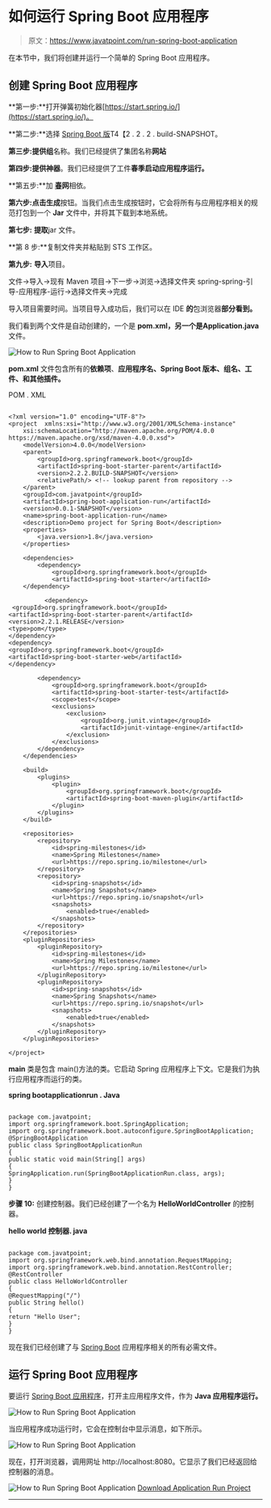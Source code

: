 # 如何运行 Spring Boot 应用程序

> 原文：<https://www.javatpoint.com/run-spring-boot-application>

在本节中，我们将创建并运行一个简单的 Spring Boot 应用程序。

## 创建 Spring Boot 应用程序

**第一步:**打开弹簧初始化器[https://start.spring.io/](https://start.spring.io/)。

**第二步:**选择 [Spring Boot 版](https://www.javatpoint.com/spring-boot-version)T4【2 . 2 . 2 . build-SNAPSHOT。

**第三步:**提供**组**名称。我们已经提供了集团名称**网站**

**第四步:**提供**神器**。我们已经提供了工件**春季启动应用程序运行。**

**第五步:**加 **[春](https://www.javatpoint.com/spring-tutorial)网**相依。

**第六步:**点击**生成**按钮。当我们点击生成按钮时，它会将所有与应用程序相关的规范打包到一个 **Jar** 文件中，并将其下载到本地系统。

**第七步:** **提取**jar 文件。

**第 8 步:**复制文件夹并粘贴到 STS 工作区。

**第九步:** **导入**项目。

文件->导入->现有 Maven 项目->下一步->浏览->选择文件夹 spring-spring-引导-应用程序-运行->选择文件夹->完成

导入项目需要时间。当项目导入成功后，我们可以在 IDE **的**包浏览器**部分看到。**

我们看到两个文件是自动创建的，一个是 **pom.xml，**另一个是**Application.java**文件。

![How to Run Spring Boot Application](../img/d34ea3b07a6786a8dacbf64611762122.png)

**pom.xml** 文件包含所有的**依赖项**、**应用程序名、Spring Boot 版本、组名、工件、**和其他**插件。**

POM . XML

```

<?xml version="1.0" encoding="UTF-8"?>
<project  xmlns:xsi="http://www.w3.org/2001/XMLSchema-instance"
	xsi:schemaLocation="http://maven.apache.org/POM/4.0.0 https://maven.apache.org/xsd/maven-4.0.0.xsd">
	<modelVersion>4.0.0</modelVersion>
	<parent>
		<groupId>org.springframework.boot</groupId>
		<artifactId>spring-boot-starter-parent</artifactId>
		<version>2.2.2.BUILD-SNAPSHOT</version>
		<relativePath/> <!-- lookup parent from repository -->
	</parent>
	<groupId>com.javatpoint</groupId>
	<artifactId>spring-boot-application-run</artifactId>
	<version>0.0.1-SNAPSHOT</version>
	<name>spring-boot-application-run</name>
	<description>Demo project for Spring Boot</description>
	<properties>
		<java.version>1.8</java.version>
	</properties>

	<dependencies>
		<dependency>
			<groupId>org.springframework.boot</groupId>
			<artifactId>spring-boot-starter</artifactId>
	</dependency>

		  <dependency>
 <groupId>org.springframework.boot</groupId>
<artifactId>spring-boot-starter-parent</artifactId>
<version>2.2.1.RELEASE</version>
<type>pom</type>
</dependency>
<dependency>
<groupId>org.springframework.boot</groupId>
<artifactId>spring-boot-starter-web</artifactId>
</dependency>

		<dependency>
			<groupId>org.springframework.boot</groupId>
			<artifactId>spring-boot-starter-test</artifactId>
			<scope>test</scope>
			<exclusions>
				<exclusion>
					<groupId>org.junit.vintage</groupId>
					<artifactId>junit-vintage-engine</artifactId>
				</exclusion>
			</exclusions>
		</dependency>
	</dependencies>

	<build>
		<plugins>
			<plugin>
				<groupId>org.springframework.boot</groupId>
				<artifactId>spring-boot-maven-plugin</artifactId>
			</plugin>
		</plugins>
	</build>

	<repositories>
		<repository>
			<id>spring-milestones</id>
			<name>Spring Milestones</name>
			<url>https://repo.spring.io/milestone</url>
		</repository>
		<repository>
			<id>spring-snapshots</id>
			<name>Spring Snapshots</name>
			<url>https://repo.spring.io/snapshot</url>
			<snapshots>
				<enabled>true</enabled>
			</snapshots>
		</repository>
	</repositories>
	<pluginRepositories>
		<pluginRepository>
			<id>spring-milestones</id>
			<name>Spring Milestones</name>
			<url>https://repo.spring.io/milestone</url>
		</pluginRepository>
		<pluginRepository>
			<id>spring-snapshots</id>
			<name>Spring Snapshots</name>
			<url>https://repo.spring.io/snapshot</url>
			<snapshots>
				<enabled>true</enabled>
			</snapshots>
		</pluginRepository>
	</pluginRepositories>

</project>

```

**main** 类是包含 main()方法的类。它启动 Spring 应用程序上下文。它是我们为执行应用程序而运行的类。

**spring bootapplicationrun . Java**

```

package com.javatpoint;
import org.springframework.boot.SpringApplication;
import org.springframework.boot.autoconfigure.SpringBootApplication;
@SpringBootApplication
public class SpringBootApplicationRun
{
public static void main(String[] args) 
{
SpringApplication.run(SpringBootApplicationRun.class, args);
}
}

```

**步骤 10:** 创建控制器。我们已经创建了一个名为 **HelloWorldController** 的控制器。

**hello world 控制器. java**

```

package com.javatpoint;
import org.springframework.web.bind.annotation.RequestMapping;
import org.springframework.web.bind.annotation.RestController;
@RestController
public class HelloWorldController 
{
@RequestMapping("/")
public String hello() 
{
return "Hello User";
}
}

```

现在我们已经创建了与 [Spring Boot](https://www.javatpoint.com/spring-boot-tutorial) 应用程序相关的所有必需文件。

## 运行 Spring Boot 应用程序

要运行 [Spring Boot 应用程序](https://www.javatpoint.com/spring-boot-properties)，打开主应用程序文件，作为 **Java 应用程序运行。**

![How to Run Spring Boot Application](../img/b07ba75bb0f15c945a457c1bf5241d97.png)

当应用程序成功运行时，它会在控制台中显示消息，如下所示。

![How to Run Spring Boot Application](../img/930a66960449321d536bb070fabe791d.png)

现在，打开浏览器，调用网址 http://localhost:8080。它显示了我们已经返回给控制器的消息。

![How to Run Spring Boot Application](../img/0cca7a276a0e0293f6522d49f0f7be4d.png)
[Download Application Run Project](https://static.javatpoint.com/springboot/download/spring-boot-application-run.zip)

* * *